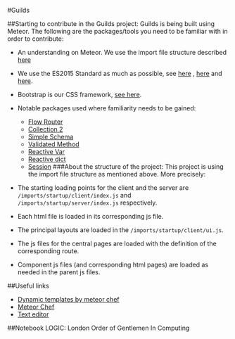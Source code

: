 #Guilds

##Starting to contribute in the Guilds project:
Guilds is being built using Meteor. The following are the packages/tools you need to be familiar with in order to contribute:
* An understanding on Meteor. We use the import file structure described [here](https://themeteorchef.com/snippets/understanding-the-imports-directory/)
* We use the ES2015 Standard as much as possible, see [here](https://babeljs.io/learn-es2015/) , [here](http://info.meteor.com/blog/es2015-get-started) and [here](http://eslint.org).
* Bootstrap is our CSS framework, [see here](http://getbootstrap.com).
* Notable packages used where familiarity needs to be gained:
  * [Flow Router](https://kadira.io/academy/meteor-routing-guide/content/introduction-to-flow-router)
  * [Collection 2](https://github.com/aldeed/meteor-collection2)
  * [Simple Schema](https://github.com/aldeed/meteor-simple-schema)
  * [Validated Method](https://github.com/meteor/validated-method)
  * [Reactive Var](https://docs.meteor.com/api/reactive-var.html)
  * [Reactive dict](https://atmospherejs.com/meteor/reactive-dict)
  * [Session](https://docs.meteor.com/api/session.html)
###About the structure of the project:
This project is using the import file structure as mentioned above. More precisely:

* The starting loading points for the client and the server are `/imports/startup/client/index.js` and `/imports/startup/server/index.js` respectively.
* Each html file is loaded in its corresponding js file.
* The principal layouts are loaded in the `/imports/startup/client/ui.js`.
* The js files for the central pages are loaded with the definition of the corresponding route.
* Component js files (and corresponding html pages) are loaded as needed in the parent js files.


##Useful links
* [Dynamic templates by meteor chef](https://themeteorchef.com/snippets/using-dynamic-templates/)
* [Meteor Chef](https://themeteorchef.com)
* [Text editor](http://ckeditor.com/pricing)

##Notebook
LOGIC: London Order of Gentlemen In Computing
